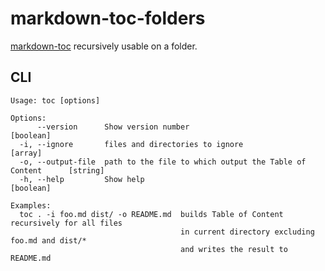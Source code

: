 # markdown-toc-folders

[markdown-toc](https://github.com/jonschlinkert/markdown-toc) recursively usable on a folder.

## CLI

```
Usage: toc [options]

Options:
      --version      Show version number                                       [boolean]
  -i, --ignore       files and directories to ignore                             [array]
  -o, --output-file  path to the file to which output the Table of Content      [string]
  -h, --help         Show help                                                 [boolean]

Examples:
  toc . -i foo.md dist/ -o README.md  builds Table of Content recursively for all files 
                                      in current directory excluding foo.md and dist/* 
                                      and writes the result to README.md
```
